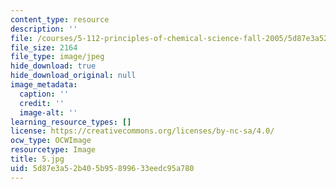```yaml
---
content_type: resource
description: ''
file: /courses/5-112-principles-of-chemical-science-fall-2005/5d87e3a52b405b95899633eedc95a780_5.jpg
file_size: 2164
file_type: image/jpeg
hide_download: true
hide_download_original: null
image_metadata:
  caption: ''
  credit: ''
  image-alt: ''
learning_resource_types: []
license: https://creativecommons.org/licenses/by-nc-sa/4.0/
ocw_type: OCWImage
resourcetype: Image
title: 5.jpg
uid: 5d87e3a5-2b40-5b95-8996-33eedc95a780
---
```

